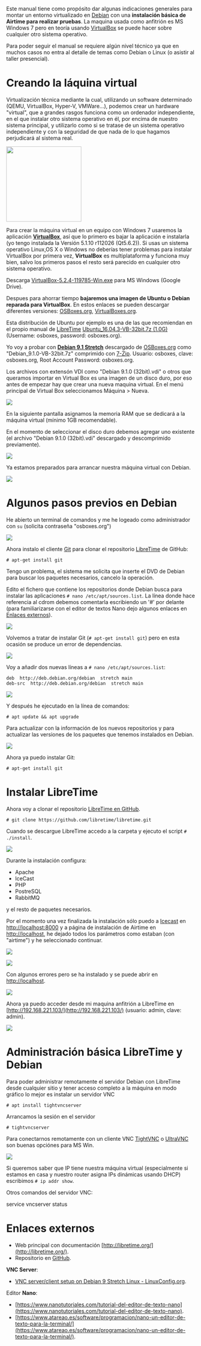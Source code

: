Este manual tiene como propósito dar algunas indicaciones generales para montar un entorno virtualizado en [Debian](https://www.debian.org/index.es.html) con una **instalación básica de Airtime para realizar pruebas**. La maquina usada como anfitrión es MS Windows 7 pero en teoría usando [VirtualBox](https://www.virtualbox.org/) se puede hacer sobre cualquier otro sistema operativo. 

Para poder seguir el manual se requiere algún nivel técnico ya que en muchos casos no entra al detalle de temas como Debian o Linux (o asistir al taller presencial). 

# Creando la láquina virtual 

Virtualización técnica mediante la cual, utilizando un software determinado (QEMU, VirtualBox, Hyper-V, VMWare...), podemos crear un hardware "virtual", que a grandes rasgos funciona como un ordenador independiente, en el que instalar otro sistema operativo en él, por encima de nuestro sistema principal, y utilizarlo como si se tratase de un sistema operativo independiente y con la seguridad de que nada de lo que hagamos perjudicará al sistema real. 

<img src="https://upload.wikimedia.org/wikipedia/commons/d/d5/Virtualbox_logo.png" width="200" height="200" />

Para crear la máquina virtual en un equipo con Windows 7 usaremos la aplicación [**VirtualBox**](https://www.virtualbox.org/), así que lo primero es bajar la aplicación e instalarla (yo tengo instalada la Versión 5.1.10 r112026 (Qt5.6.2)). Si usas un sistema operativo Linux,OS X o Windows no deberías tener problemas para instalar VirtualBox por primera vez, **VirtualBox** es multiplataforma y funciona muy bien, salvo los primeros pasos el resto será parecido en cualquier otro sistema operativo.

Descarga [VirtualBox-5.2.4-119785-Win.exe](http://bit.ly/2ljC3oI) para MS Windows (Google Drive).

Despues para ahorrar tiempo **bajaremos una imagen de Ubuntu o Debian reparada para VirtualBox**. En estos enlaces se pueden descargar diferentes versiones: [OSBoxes.org](http://www.osboxes.org/), [VirtualBoxes.org](https://virtualboxes.org/).

Esta distribución de Ubuntu por ejemplo es una de las que recomiendan en el propio manual de [LibreTime](http://libretime.org/manual/preparing-the-server/)
 [Ubuntu_16.04.3-VB-32bit.7z (1.0G)](https://drive.google.com/file/d/0B_HAFnYs6Ur-N0d2MGMxWGI5Uzg/view?usp=sharing) (Username: osboxes, password: osboxes.org).

Yo voy a probar con [**Debian 9.1 Stretch**](https://www.debian.org/News/2017/20170722) descargado de [OSBoxes.org](http://www.osboxes.org/debian/) como "Debian_9.1.0-VB-32bit.7z" comprimido con [7-Zip](http://www.7-zip.org/). Usuario: osboxes, clave: osboxes.org, Root Account Password: osboxes.org.

Los archivos con extensón VDI como "Debian 9.1.0 (32bit).vdi" o otros que queramos importar en Virtual Box es una imagen de un disco duro, por eso antes de empezar hay que crear una nueva maquina virtual. En el menú principal de Virtual Box seleccionamos Máquina > Nueva. 

![](../img/libretime_y_virtualbox/07.png)

En la siguiente pantalla asignamos la memoria RAM que se dedicará a la máquina virtual (mínimo 1GB recomendable). 

En el momento de seleccionar el disco duro debemos agregar uno existente (el archivo "Debian 9.1.0 (32bit).vdi" descargado y descomprimido previamente).  

![](../img/libretime_y_virtualbox/08.png)

Ya estamos preparados para arrancar nuestra máquina virtual con Debian.

![](../img/libretime_y_virtualbox/01.png)

# Algunos pasos previos en Debian  

He abierto un terminal de comandos y me he logeado como administrador con `su` (solicita contraseña "osboxes.org")

![](../img/libretime_y_virtualbox/09.png)

Ahora instalo el cliente [Git](https://git-scm.com/) para clonar el repositorio [LibreTime](https://github.com/LibreTime/libretime) de GitHub:

```
# apt-get install git
```

Tengo un problema, el sistema me solicita que inserte el DVD de Debian para buscar los paquetes necesarios, cancelo la operación.

Edito el fichero que contiene los repositorios donde Debian busca para instalar las aplicaciones `# nano /etc/apt/sources.list`. La línea donde hace referencia al cdrom debemos comentarla escribiendo un '#' por delante (para familiarizarse con el editor de textos Nano dejo algunos enlaces en [Enlaces externos](libretime_y_virtualbox.md#enlaces-externos)).

![](../img/libretime_y_virtualbox/10.png)

Volvemos a tratar de instalar Git (`# apt-get install git`) pero en esta ocasión se produce un error de dependencias.

![](../img/libretime_y_virtualbox/11.png)

Voy a añadir dos nuevas líneas a `# nano /etc/apt/sources.list`:

```
deb  http://deb.debian.org/debian  stretch main
deb-src  http://deb.debian.org/debian  stretch main
```

![](../img/libretime_y_virtualbox/12.png)

Y después he ejecutado en la línea de comandos:
```
# apt update && apt upgrade
```

Para actualizar con la información de los nuevos repositorios y para actualizar las versiones de los paquetes que tenemos instalados en Debian.

![](../img/libretime_y_virtualbox/13.png)

Ahora ya puedo instalar Git:

```
# apt-get install git
```

# Instalar LibreTime

Ahora voy a clonar el repositorio [LibreTime en GitHub](https://github.com/libretime/libretime.git).

```
# git clone https://github.com/libretime/libretime.git
```

Cuando se descargue LibreTime accedo a la carpeta y ejecuto el script `# ./install`. 

![](../img/libretime_y_virtualbox/14.png)

Durante la instalación configura:

* Apache
* IceCast
* PHP
* PostreSQL
* RabbitMQ 

y el resto de paquetes necesarios.

Por el momento una vez finalizada la instalación sólo puedo a [Icecast](http://icecast.org/) en [http://localhost:8000](http://localhost:8000) y a página de instalación de Airtime en [http://localhost](http://localhost), he dejado todos los parámetros como estaban (con "airtime") y he seleccionado continuar.

![](../img/libretime_y_virtualbox/03.png)

![](../img/libretime_y_virtualbox/04.png)

Con algunos errores pero se ha instalado y se puede abrir en [http://localhost](http://localhost).

![](../img/libretime_y_virtualbox/05.png)

Ahora ya puedo acceder desde mi maquina anfitrión a LibreTime en [http://192.168.221.103/](http://192.168.221.103/) (usuario: admin, clave: admin).

![](../img/libretime_y_virtualbox/06.png)

# Administración básica LibreTime y Debian

Para poder administrar remotamente el servidor Debian con LibreTime desde cualquier sitio y tener acceso completo a la máquina en modo gráfico lo mejor es instalar un servidor VNC

```
# apt install tightvncserver
```

Arrancamos la sesión en el servidor

```
# tightvncserver
```

Para conectarnos remotamente con un cliente VNC [TightVNC](http://www.tightvnc.com/download.php) o [UltraVNC](http://www.uvnc.com/) son buenas opciónes para MS Win.

![](../img/libretime_y_virtualbox/15.png)

Si queremos saber que IP tiene nuestra máquina virtual (especialmente si estamos en casa y nuestro router asigna IPs dinámicas usando DHCP) escribimos `# ip addr show`.

Otros comandos del servidor VNC:

service vncserver status



# Enlaces externos

* Web principal con documentación [http://libretime.org/](http://libretime.org/).
* Repositorio en [GitHub](https://github.com/LibreTime/libretime/).

**VNC Server**:

* [VNC server/client setup on Debian 9 Stretch Linux - LinuxConfig.org](	).

Editor **Nano**:

* [https://www.nanotutoriales.com/tutorial-del-editor-de-texto-nano](https://www.nanotutoriales.com/tutorial-del-editor-de-texto-nano).
* [https://www.atareao.es/software/programacion/nano-un-editor-de-texto-para-la-terminal/](https://www.atareao.es/software/programacion/nano-un-editor-de-texto-para-la-terminal/).